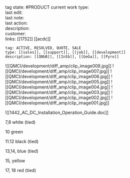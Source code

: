 tag state:             										 #PRODUCT
current work type: 											     
last edit:        												      
last note:             
last action:            
description:           
customer:              
links: [[1752]] [[acdc]] 

```options
tag: ACTIVE, RESOLVED, QUOTE, SALE
type: [[sales]], [[support]], [[job]], [[development]]
description: [[QNbB]], [[InSb]], [[GeGa]], [[Pyro]]
```

![[QMCI/development/diff_amp/clip_image008.jpg]]
![[QMCI/development/diff_amp/clip_image007.jpg]]
![[QMCI/development/diff_amp/clip_image006.jpg]]
![[QMCI/development/diff_amp/clip_image005.jpg]]
![[QMCI/development/diff_amp/clip_image004.jpg]]
![[QMCI/development/diff_amp/clip_image003.jpg]]
![[QMCI/development/diff_amp/clip_image002.jpg]]
![[QMCI/development/diff_amp/clip_image001.jpg]]            

![[1442_AC_DC_Installation_Operation_Guide.doc]]

7,8 white (tied)

10 green

11.12 black (tied)

13,14, blue (tied)

15, yellow

17, 18 red (tied)